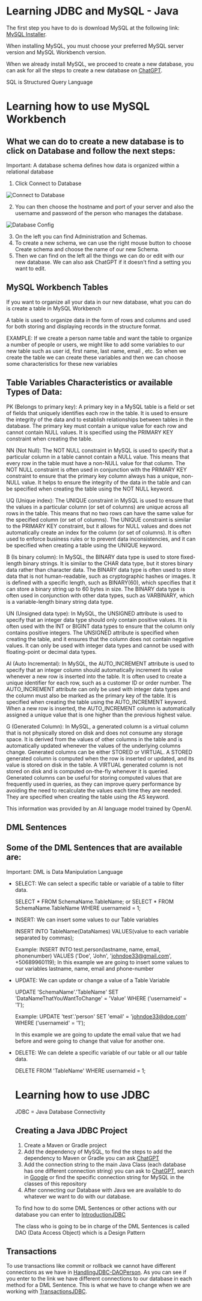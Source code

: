 # Learning JDBC and MySQL - Java

The first step you have to do is download MySQL at the following link: [MySQL Installer](https://dev.mysql.com/downloads/windows/installer/8.0.html).

When installing MySQL, you must choose your preferred MySQL server version and MySQL Workbench version.

When we already install MySQL, we proceed to create a new database, you can ask for all the steps to create a new database on [ChatGPT](https://chat.openai.com/chat).

SQL is Structured Query Language

# Learning how to use MySQL Workbench

## What we can do to create a new database is to click on Database and follow the next steps:

Important: A database schema defines how data is organized within a relational database

1. Click Connect to Database

![Connect to Database](https://www.mysqltutorial.org/wp-content/uploads/2019/09/connect-to-mysql-mysql-workbench-step-1.png)

2. You can then choose the hostname and port of your server and also the username and password of the person who manages the database.

![Database Config](https://learn.microsoft.com/en-us/azure/mysql/single-server/media/connect-workbench/2-setup-new-connection.png)

3. On the left you can find Administration and Schemas.
4. To create a new schema, we can use the right mouse button to choose Create schema and choose the name of our new Schema.
5. Then we can find on the left all the things we can do or edit with our new database. We can also ask ChatGPT if it doesn't find a setting you want to edit.

## MySQL Workbench Tables

If you want to organize all your data in our new database, what you can do is create a table in MySQL Workbench

A table is used to organize data in the form of rows and columns and used for both storing and displaying records in the structure format.

EXAMPLE: If we create a person name table and want the table to organize a number of people or users, we might like to add some variables to our new table such as user id, first name, last name, email , etc. So when we create the table we can create these variables and then we can choose some characteristics for these new variables

## Table Variables Characteristics or available Types of Data:

 PK (Belongs to primary key): A primary key in a MySQL table is a field or set of fields that uniquely identifies each row in the table. It is used to ensure the integrity of the data and to establish relationships between tables in the database. The primary key must contain a unique value for each row and cannot contain NULL values. It is specified using the PRIMARY KEY constraint when creating the table.

 NN (Not Null): The NOT NULL constraint in MySQL is used to specify that a particular column in a table cannot contain a NULL value. This means that every row in the table must have a non-NULL value for that column. The NOT NULL constraint is often used in conjunction with the PRIMARY KEY constraint to ensure that the primary key column always has a unique, non-NULL value. It helps to ensure the integrity of the data in the table and can be specified when creating the table using the NOT NULL keyword.

 UQ (Unique index): The UNIQUE constraint in MySQL is used to ensure that the values in a particular column (or set of columns) are unique across all rows in the table. This means that no two rows can have the same value for the specified column (or set of columns). The UNIQUE constraint is similar to the PRIMARY KEY constraint, but it allows for NULL values and does not automatically create an index for the column (or set of columns). It is often used to enforce business rules or to prevent data inconsistencies, and it can be specified when creating a table using the UNIQUE keyword.

 B (Is binary column): In MySQL, the BINARY data type is used to store fixed-length binary strings. It is similar to the CHAR data type, but it stores binary data rather than character data. The BINARY data type is often used to store data that is not human-readable, such as cryptographic hashes or images. It is defined with a specific length, such as BINARY(60), which specifies that it can store a binary string up to 60 bytes in size. The BINARY data type is often used in conjunction with other data types, such as VARBINARY, which is a variable-length binary string data type.

 UN (Unsigned data type): In MySQL, the UNSIGNED attribute is used to specify that an integer data type should only contain positive values. It is often used with the INT or BIGINT data types to ensure that the column only contains positive integers. The UNSIGNED attribute is specified when creating the table, and it ensures that the column does not contain negative values. It can only be used with integer data types and cannot be used with floating-point or decimal data types.

 AI (Auto Incremental): In MySQL, the AUTO_INCREMENT attribute is used to specify that an integer column should automatically increment its value whenever a new row is inserted into the table. It is often used to create a unique identifier for each row, such as a customer ID or order number. The AUTO_INCREMENT attribute can only be used with integer data types and the column must also be marked as the primary key of the table. It is specified when creating the table using the AUTO_INCREMENT keyword. When a new row is inserted, the AUTO_INCREMENT column is automatically assigned a unique value that is one higher than the previous highest value.

 G (Generated Column): In MySQL, a generated column is a virtual column that is not physically stored on disk and does not consume any storage space. It is derived from the values of other columns in the table and is automatically updated whenever the values of the underlying columns change. Generated columns can be either STORED or VIRTUAL. A STORED generated column is computed when the row is inserted or updated, and its value is stored on disk in the table. A VIRTUAL generated column is not stored on disk and is computed on-the-fly whenever it is queried. Generated columns can be useful for storing computed values that are frequently used in queries, as they can improve query performance by avoiding the need to recalculate the values each time they are needed. They are specified when creating the table using the AS keyword.

 This information was provided by an AI language model trained by OpenAI.

## DML Sentences

## Some of the DML Sentences that are available are:

Important: DML is Data Manipulation Language

- SELECT: We can select a specific table or variable of a table to filter data.

  SELECT * FROM SchemaName.TableName; or SELECT * FROM SchemaName.TableName WHERE usernameid = 1;

- INSERT: We can insert some values to our Table variables

  INSERT INTO TableName(DataNames) VALUES(value to each variable separated by commas);

  Example: INSERT INTO test.person(lastname, name, email, phonenumber) VALUES ('Doe', 'John', 'johndoe33@gmail.com', +50689960119);
  In this example we are going to insert some values to our variables lastname, name, email and phone-number

- UPDATE: We can update or change a value of a Table Variable

  UPDATE 'SchemaName'.'TableName' SET 'DataNameThatYouWantToChange' = 'Value' WHERE ('usernameid' = '1');

  Example: UPDATE 'test'.'person' SET 'email' = 'johndoe33@doe.com' WHERE ('usernameid' = '1');

  In this example we are going to update the email value that we had before and were going to change that value for another one.

- DELETE: We can delete a specific variable of our table or all our table data.

  DELETE FROM 'TableName' WHERE usernameid = 1;

  # Learning how to use JDBC

  JDBC = Java Database Connectivity

  ## Creating a Java JDBC Project

  1. Create a Maven or Gradle project
  2. Add the dependency of MySQL, to find the steps to add the dependency to Maven or Gradle you can ask [ChatGPT](https://chat.openai.com/chat)
  3. Add the connection string to the main Java Class (each database has one different connection string) you can ask to [ChatGPT](https://chat.openai.com/chat), search in [Google](google.com) or find the specific connection string for MySQL in the classes of this repository
  4. After connecting our Database with Java we are available to do whatever we want to do with our database.

  To find how to do some DML Sentences or other actions with our database you can enter to [IntroductionJDBC](https://github.com/Jbarseg/Learning-Java-JDBC-and-MySQL/blob/master/jdbcintroduction/src/main/java/com/jbarseg/jdbc/JDBCIntroduction.java)

  The class who is going to be in charge of the DML Sentences is called DAO (Data Access Object) which is a Design Pattern

 ## Transactions

  To use transactions like commit or rollback we cannot have different connections as we have in [HandlingJDBC-DAOPerson](https://github.com/Jbarseg/Learning-Java-JDBC-and-MySQL/blob/master/handlingjdbc/src/main/java/com/jbarseg/jdbc/DAOPerson.java). As you can see if you enter to the link we have different connections to our database in each method for a DML Sentence. This is what we have to change when we are working with [TransactionsJDBC](https://github.com/Jbarseg/Learning-Java-JDBC-and-MySQL/tree/master/transactionsjdbc).